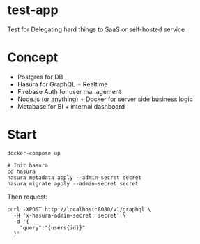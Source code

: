 # test-app

Test for Delegating hard things to SaaS or self-hosted service

# Concept

- Postgres for DB
- Hasura for GraphQL + Realtime
- Firebase Auth for user management
- Node.js (or anything) + Docker for server side business logic
- Metabase for BI + internal dashboard

# Start

```
docker-compose up

# Init hasura
cd hasura
hasura metadata apply --admin-secret secret
hasura migrate apply --admin-secret secret
```

Then request:

```
curl -XPOST http://localhost:8080/v1/graphql \
  -H 'x-hasura-admin-secret: secret' \
  -d '{
    "query":"{users{id}}"
  }'
```
